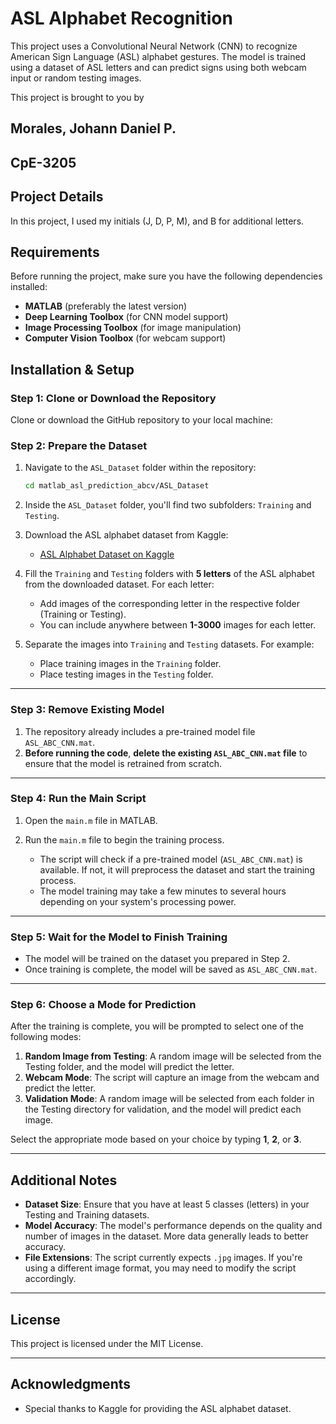 # ASL Alphabet Recognition

This project uses a Convolutional Neural Network (CNN) to recognize American Sign Language (ASL) alphabet gestures. The model is trained using a dataset of ASL letters and can predict signs using both webcam input or random testing images.

This project is brought to you by
## Morales, Johann Daniel P.
## CpE-3205

## Project Details
In this project, I used my initials (J, D, P, M), and B for additional letters.

## Requirements

Before running the project, make sure you have the following dependencies installed:

- **MATLAB** (preferably the latest version)
- **Deep Learning Toolbox** (for CNN model support)
- **Image Processing Toolbox** (for image manipulation)
- **Computer Vision Toolbox** (for webcam support)

## Installation & Setup

### Step 1: Clone or Download the Repository

Clone or download the GitHub repository to your local machine:

### Step 2: Prepare the Dataset

1. Navigate to the `ASL_Dataset` folder within the repository:

    ```bash
    cd matlab_asl_prediction_abcv/ASL_Dataset
    ```

2. Inside the `ASL_Dataset` folder, you'll find two subfolders: `Training` and `Testing`.

3. Download the ASL alphabet dataset from Kaggle:

    - [ASL Alphabet Dataset on Kaggle](https://www.kaggle.com/datasets/grassknoted/asl-alphabet)

4. Fill the `Training` and `Testing` folders with **5 letters** of the ASL alphabet from the downloaded dataset. For each letter:

    - Add images of the corresponding letter in the respective folder (Training or Testing).
    - You can include anywhere between **1-3000** images for each letter.

5. Separate the images into `Training` and `Testing` datasets. For example:
    - Place training images in the `Training` folder.
    - Place testing images in the `Testing` folder.

---

### Step 3: Remove Existing Model

1. The repository already includes a pre-trained model file `ASL_ABC_CNN.mat`.
2. **Before running the code**, **delete the existing `ASL_ABC_CNN.mat` file** to ensure that the model is retrained from scratch.

---

### Step 4: Run the Main Script

1. Open the `main.m` file in MATLAB.
2. Run the `main.m` file to begin the training process.
   
   - The script will check if a pre-trained model (`ASL_ABC_CNN.mat`) is available. If not, it will preprocess the dataset and start the training process.
   - The model training may take a few minutes to several hours depending on your system's processing power.

---

### Step 5: Wait for the Model to Finish Training

- The model will be trained on the dataset you prepared in Step 2.
- Once training is complete, the model will be saved as `ASL_ABC_CNN.mat`.

---

### Step 6: Choose a Mode for Prediction

After the training is complete, you will be prompted to select one of the following modes:

1. **Random Image from Testing**: A random image will be selected from the Testing folder, and the model will predict the letter.
2. **Webcam Mode**: The script will capture an image from the webcam and predict the letter.
3. **Validation Mode**: A random image will be selected from each folder in the Testing directory for validation, and the model will predict each image.

Select the appropriate mode based on your choice by typing **1**, **2**, or **3**.

---

## Additional Notes

- **Dataset Size**: Ensure that you have at least 5 classes (letters) in your Testing and Training datasets.
- **Model Accuracy**: The model's performance depends on the quality and number of images in the dataset. More data generally leads to better accuracy.
- **File Extensions**: The script currently expects `.jpg` images. If you're using a different image format, you may need to modify the script accordingly.

---

## License

This project is licensed under the MIT License.

---

## Acknowledgments

- Special thanks to Kaggle for providing the ASL alphabet dataset.
